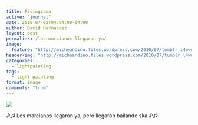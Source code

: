 ```yaml
---
title: Fisiograma
active: "journal"
date: 2010-07-02T04:04:00-04:00
author: David Hernandez
layout: post
permalink: /los-marcianos-llegaron-ya/
image:
  feature: "http://micheandino.files.wordpress.com/2010/07/tumblr_l4wwndat791qzqummo1_r1_1280.png"
header-img: "http://micheandino.files.wordpress.com/2010/07/tumblr_l4wwndat791qzqummo1_r1_1280.png"
categories:
  - lightpainting
tags:
  - light painting
format: image
comments: "true"
---
```

<a href="http://micheandino.files.wordpress.com/2010/07/tumblr_l4wwndat791qzqummo1_r1_1280.png" class="popup"  title="Jugando con el tiempo y la luz" data-caption="© 2010 by David Hernández">
<img src="http://micheandino.files.wordpress.com/2010/07/tumblr_l4wwndat791qzqummo1_r1_1280.png"></a>

♪♫ Los marcianos llegaron ya, pero llegaron bailando ska ♪♫
